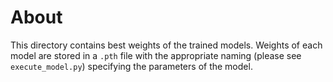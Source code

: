 # About
This directory contains best weights of the trained models. Weights 
of each model are stored in a `.pth` file with the appropriate
naming (please see `execute_model.py`) specifying the 
parameters of the model. 